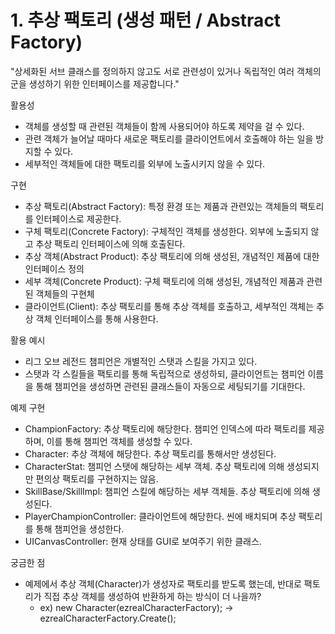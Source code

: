 # 1. 추상 팩토리 (생성 패턴 / Abstract Factory)

"상세화된 서브 클래스를 정의하지 않고도 서로 관련성이 있거나 독립적인 여러 객체의 군을 생성하기 위한 인터페이스를 제공합니다."

활용성
- 객체를 생성할 때 관련된 객체들이 함께 사용되어야 하도록 제약을 걸 수 있다.
- 관련 객체가 늘어날 때마다 새로운 팩토리를 클라이언트에서 호출해야 하는 일을 방지할 수 있다.
- 세부적인 객체들에 대한 팩토리를 외부에 노출시키지 않을 수 있다.

구현
- 추상 팩토리(Abstract Factory): 특정 환경 또는 제품과 관련있는 객체들의 팩토리를 인터페이스로 제공한다.
- 구체 팩토리(Concrete Factory): 구체적인 객체를 생성한다. 외부에 노출되지 않고 추상 팩토리 인터페이스에 의해 호출된다.
- 추상 객체(Abstract Product): 추상 팩토리에 의해 생성된, 개념적인 제품에 대한 인터페이스 정의
- 세부 객체(Concrete Product): 구체 팩토리에 의해 생성된, 개념적인 제품과 관련된 객체들의 구현체
- 클라이언트(Client): 추상 팩토리를 통해 추상 객체를 호출하고, 세부적인 객체는 추상 객체 인터페이스를 통해 사용한다.

활용 예시
- 리그 오브 레전드 챔피언은 개별적인 스탯과 스킬을 가지고 있다.
- 스탯과 각 스킬들을 팩토리를 통해 독립적으로 생성하되, 클라이언트는 챔피언 이름을 통해 챔피언을 생성하면 관련된 클래스들이 자동으로 세팅되기를 기대한다.

예제 구현
- ChampionFactory: 추상 팩토리에 해당한다. 챔피언 인덱스에 따라 팩토리를 제공하며, 이를 통해 챔피언 객체를 생성할 수 있다.
- Character: 추상 객체에 해당한다. 추상 팩토리를 통해서만 생성된다.
- CharacterStat: 챔피언 스탯에 해당하는 세부 객체. 추상 팩토리에 의해 생성되지만 편의상 팩토리를 구현하지는 않음.
- SkillBase/SkillImpl: 챔피언 스킬에 해당하는 세부 객체들. 추상 팩토리에 의해 생성된다. 
- PlayerChampionController: 클라이언트에 해당한다. 씬에 배치되며 추상 팩토리를 통해 챔피언을 생성한다.
- UICanvasController: 현재 상태를 GUI로 보여주기 위한 클래스.

궁금한 점
- 예제에서 추상 객체(Character)가 생성자로 팩토리를 받도록 했는데, 반대로 팩토리가 직접 추상 객체를 생성하여 반환하게 하는 방식이 더 나을까?
  - ex) new Character(ezrealCharacterFactory); -> ezrealCharacterFactory.Create();
